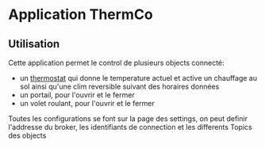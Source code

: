 # Application ThermCo

## Utilisation
Cette application permet le control de plusieurs objects connecté:
* un [thermostat](https://github.com/celestecote21/ESP_thermostat_mqtt) qui donne le temperature actuel et active un chauffage au sol ainsi qu'une clim reversible suivant des horaires données
* un portail, pour l'ouvrir et le fermer
* un volet roulant, pour l'ouvrir et le fermer

Toutes les configurations se font sur la page des settings, on peut definir l'addresse du broker, les identifiants de connection et les differents Topics des objects
